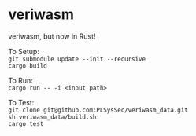# veriwasm
veriwasm, but now in Rust!  

To Setup:  
`git submodule update --init --recursive`  
`cargo build  `

To Run:  
`cargo run -- -i <input path>  `

To Test:  
`git clone git@github.com:PLSysSec/veriwasm_data.git`  
`sh veriwasm_data/build.sh`  
`cargo test`  

